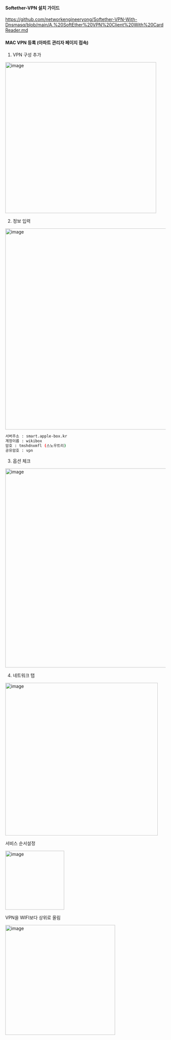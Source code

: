 
#### Softether-VPN 설치 가이드

https://github.com/networkengineeryong/Softether-VPN-With-Dnsmasq/blob/main/A.%20SoftEther%20VPN%20Client%20With%20CardReader.md

#### MAC VPN 등록 (아파트 관리자 페이지 접속)

1. VPN 구성 추가

<img width="474" alt="image" src="https://github.com/user-attachments/assets/f7b5818c-2bf8-4416-985e-7d3575fde09c" />

2. 정보 입력

<img width="631" alt="image" src="https://github.com/user-attachments/assets/9736bce5-68a0-4571-8b84-df81e9423244" />

```bash
서버주소 : smart.apple-box.kr
계정이름 : wikibox
암호 : tmshdnxmfl (스노우트리)
공유암호 : vpn
```

3. 옵션 체크

<img width="625" alt="image" src="https://github.com/user-attachments/assets/20d155df-4bea-4601-812d-3a44716a259e" />


4. 네트워크 탭

<img width="479" alt="image" src="https://github.com/user-attachments/assets/d948d525-41e8-4d08-b342-a418d0f09622" />

서비스 순서설정

<img width="185" alt="image" src="https://github.com/user-attachments/assets/4e319c26-4323-47e9-985a-0349b813364d" />

VPN을 WIFI보다 상위로 올림

<img width="345" alt="image" src="https://github.com/user-attachments/assets/11e21a49-4077-448a-b556-38bfdfbf2a79" />







